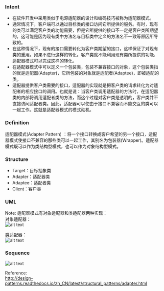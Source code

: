 ### Intent
* 在软件开发中采用类似于电源适配器的设计和编码技巧被称为适配器模式。
* 通常情况下，客户端可以通过目标类的接口访问它所提供的服务。有时，现有的类可以满足客户类的功能需要，但是它所提供的接口不一定是客户类所期望的，这可能是因为现有类中方法名与目标类中定义的方法名不一致等原因所导致的。
* 在这种情况下，现有的接口需要转化为客户类期望的接口，这样保证了对现有类的重用。如果不进行这样的转化，客户类就不能利用现有类所提供的功能，适配器模式可以完成这样的转化。
* 在适配器模式中可以定义一个包装类，包装不兼容接口的对象，这个包装类指的就是适配器(Adapter)，它所包装的对象就是适配者(Adaptee)，即被适配的类。
* 适配器提供客户类需要的接口，适配器的实现就是把客户类的请求转化为对适配者的相应接口的调用。也就是说：当客户类调用适配器的方法时，在适配器类的内部将调用适配者类的方法，而这个过程对客户类是透明的，客户类并不直接访问适配者类。因此，适配器可以使由于接口不兼容而不能交互的类可以一起工作。这就是适配器模式的模式动机。

### Definition
适配器模式(Adapter Pattern) ：将一个接口转换成客户希望的另一个接口，适配器模式使接口不兼容的那些类可以一起工作，其别名为包装器(Wrapper)。适配器模式既可以作为类结构型模式，也可以作为对象结构型模式。

### Structure
* Target：目标抽象类
* Adapter：适配器类
* Adaptee：适配者类
* Client：客户类

### UML
Note: 适配器模式有对象适配器和类适配器两种实现：    
对象适配器：   
![alt text](https://github.com/vectormars/CPP/blob/master/Design%20pattern/Adapter%20Pattern/image/Adapter.jpg)

类适配器：   
![alt text](https://github.com/vectormars/CPP/blob/master/Design%20pattern/Adapter%20Pattern/image/Adapter_classModel.jpg)

### Sequence   
![alt text](https://github.com/vectormars/CPP/blob/master/Design%20pattern/Adapter%20Pattern/image/seq_Adapter.jpg)



Reference:    
http://design-patterns.readthedocs.io/zh_CN/latest/structural_patterns/adapter.html
